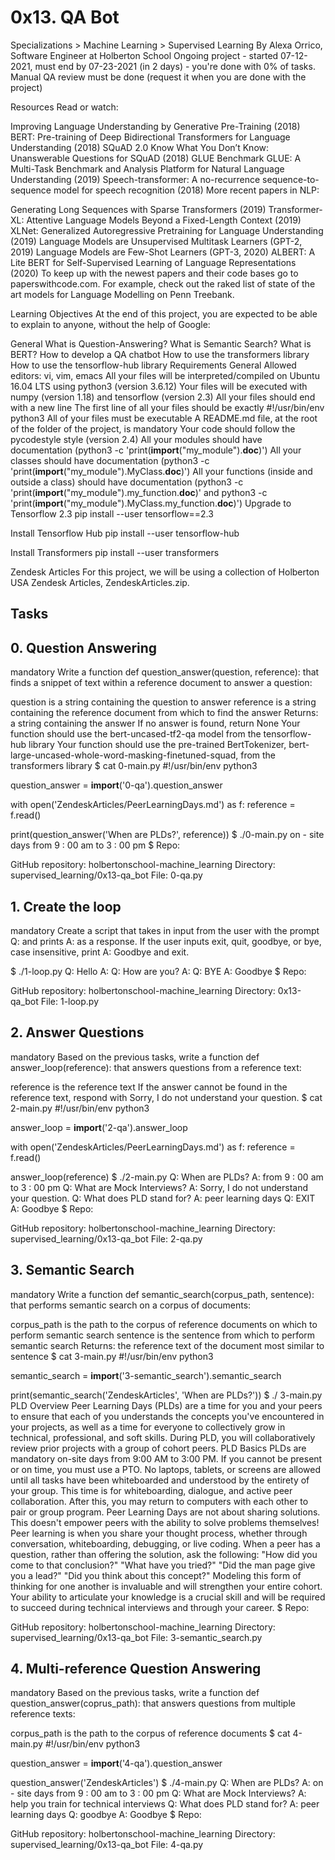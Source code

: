 # 0x13. QA Bot

 Specializations > Machine Learning > Supervised Learning
 By Alexa Orrico, Software Engineer at Holberton School
 Ongoing project - started 07-12-2021, must end by 07-23-2021 (in 2 days) - you're done with 0% of tasks.
 Manual QA review must be done (request it when you are done with the project)


Resources
Read or watch:

Improving Language Understanding by Generative Pre-Training (2018)
BERT: Pre-training of Deep Bidirectional Transformers for Language Understanding (2018)
SQuAD 2.0
Know What You Don’t Know: Unanswerable Questions for SQuAD (2018)
GLUE Benchmark
GLUE: A Multi-Task Benchmark and Analysis Platform for Natural Language Understanding (2019)
Speech-transformer: A no-recurrence sequence-to-sequence model for speech recognition (2018)
More recent papers in NLP:

Generating Long Sequences with Sparse Transformers (2019)
Transformer-XL: Attentive Language Models Beyond a Fixed-Length Context (2019)
XLNet: Generalized Autoregressive Pretraining for Language Understanding (2019)
Language Models are Unsupervised Multitask Learners (GPT-2, 2019)
Language Models are Few-Shot Learners (GPT-3, 2020)
ALBERT: A Lite BERT for Self-Supervised Learning of Language Representations (2020)
To keep up with the newest papers and their code bases go to paperswithcode.com. For example, check out the raked list of state of the art models for Language Modelling on Penn Treebank.

Learning Objectives
At the end of this project, you are expected to be able to explain to anyone, without the help of Google:

General
What is Question-Answering?
What is Semantic Search?
What is BERT?
How to develop a QA chatbot
How to use the transformers library
How to use the tensorflow-hub library
Requirements
General
Allowed editors: vi, vim, emacs
All your files will be interpreted/compiled on Ubuntu 16.04 LTS using python3 (version 3.6.12)
Your files will be executed with numpy (version 1.18) and tensorflow (version 2.3)
All your files should end with a new line
The first line of all your files should be exactly #!/usr/bin/env python3
All of your files must be executable
A README.md file, at the root of the folder of the project, is mandatory
Your code should follow the pycodestyle style (version 2.4)
All your modules should have documentation (python3 -c 'print(__import__("my_module").__doc__)')
All your classes should have documentation (python3 -c 'print(__import__("my_module").MyClass.__doc__)')
All your functions (inside and outside a class) should have documentation (python3 -c 'print(__import__("my_module").my_function.__doc__)' and python3 -c 'print(__import__("my_module").MyClass.my_function.__doc__)')
Upgrade to Tensorflow 2.3
pip install --user tensorflow==2.3

Install Tensorflow Hub
pip install --user tensorflow-hub

Install Transformers
pip install --user transformers

Zendesk Articles
For this project, we will be using a collection of Holberton USA Zendesk Articles, ZendeskArticles.zip.

## Tasks

## 0. Question Answering

mandatory
Write a function def question_answer(question, reference): that finds a snippet of text within a reference document to answer a question:

question is a string containing the question to answer
reference is a string containing the reference document from which to find the answer
Returns: a string containing the answer
If no answer is found, return None
Your function should use the bert-uncased-tf2-qa model from the tensorflow-hub library
Your function should use the pre-trained BertTokenizer, bert-large-uncased-whole-word-masking-finetuned-squad, from the transformers library
$ cat 0-main.py
#!/usr/bin/env python3

question_answer = __import__('0-qa').question_answer

with open('ZendeskArticles/PeerLearningDays.md') as f:
    reference = f.read()

print(question_answer('When are PLDs?', reference))
$ ./0-main.py
on - site days from 9 : 00 am to 3 : 00 pm
$
Repo:

GitHub repository: holbertonschool-machine_learning
Directory: supervised_learning/0x13-qa_bot
File: 0-qa.py
 
## 1. Create the loop

mandatory
Create a script that takes in input from the user with the prompt Q: and prints A: as a response. If the user inputs exit, quit, goodbye, or bye, case insensitive, print A: Goodbye and exit.

$ ./1-loop.py
Q: Hello
A:
Q: How are you?
A:
Q: BYE
A: Goodbye
$
Repo:

GitHub repository: holbertonschool-machine_learning
Directory: 0x13-qa_bot
File: 1-loop.py
 
## 2. Answer Questions

mandatory
Based on the previous tasks, write a function def answer_loop(reference): that answers questions from a reference text:

reference is the reference text
If the answer cannot be found in the reference text, respond with Sorry, I do not understand your question.
$ cat 2-main.py
#!/usr/bin/env python3

answer_loop = __import__('2-qa').answer_loop

with open('ZendeskArticles/PeerLearningDays.md') as f:
    reference = f.read()

answer_loop(reference)
$ ./2-main.py
Q: When are PLDs?
A: from 9 : 00 am to 3 : 00 pm
Q: What are Mock Interviews?
A: Sorry, I do not understand your question.
Q: What does PLD stand for?
A: peer learning days
Q: EXIT
A: Goodbye
$
Repo:

GitHub repository: holbertonschool-machine_learning
Directory: supervised_learning/0x13-qa_bot
File: 2-qa.py
 
## 3. Semantic Search

mandatory
Write a function def semantic_search(corpus_path, sentence): that performs semantic search on a corpus of documents:

corpus_path is the path to the corpus of reference documents on which to perform semantic search
sentence is the sentence from which to perform semantic search
Returns: the reference text of the document most similar to sentence
$ cat 3-main.py
#!/usr/bin/env python3

semantic_search = __import__('3-semantic_search').semantic_search

print(semantic_search('ZendeskArticles', 'When are PLDs?'))
$ ./ 3-main.py
PLD Overview
Peer Learning Days (PLDs) are a time for you and your peers to ensure that each of you understands the concepts you've encountered in your projects, as well as a time for everyone to collectively grow in technical, professional, and soft skills. During PLD, you will collaboratively review prior projects with a group of cohort peers.
PLD Basics
PLDs are mandatory on-site days from 9:00 AM to 3:00 PM. If you cannot be present or on time, you must use a PTO. 
No laptops, tablets, or screens are allowed until all tasks have been whiteboarded and understood by the entirety of your group. This time is for whiteboarding, dialogue, and active peer collaboration. After this, you may return to computers with each other to pair or group program. 
Peer Learning Days are not about sharing solutions. This doesn't empower peers with the ability to solve problems themselves! Peer learning is when you share your thought process, whether through conversation, whiteboarding, debugging, or live coding. 
When a peer has a question, rather than offering the solution, ask the following:
"How did you come to that conclusion?"
"What have you tried?"
"Did the man page give you a lead?"
"Did you think about this concept?"
Modeling this form of thinking for one another is invaluable and will strengthen your entire cohort.
Your ability to articulate your knowledge is a crucial skill and will be required to succeed during technical interviews and through your career. 
$
Repo:

GitHub repository: holbertonschool-machine_learning
Directory: supervised_learning/0x13-qa_bot
File: 3-semantic_search.py
 
## 4. Multi-reference Question Answering

mandatory
Based on the previous tasks, write a function def question_answer(coprus_path): that answers questions from multiple reference texts:

corpus_path is the path to the corpus of reference documents
$ cat 4-main.py
#!/usr/bin/env python3

question_answer = __import__('4-qa').question_answer

question_answer('ZendeskArticles')
$ ./4-main.py
Q: When are PLDs?
A: on - site days from 9 : 00 am to 3 : 00 pm
Q: What are Mock Interviews?
A: help you train for technical interviews
Q: What does PLD stand for?
A: peer learning days
Q: goodbye
A: Goodbye
$
Repo:

GitHub repository: holbertonschool-machine_learning
Directory: supervised_learning/0x13-qa_bot
File: 4-qa.py
